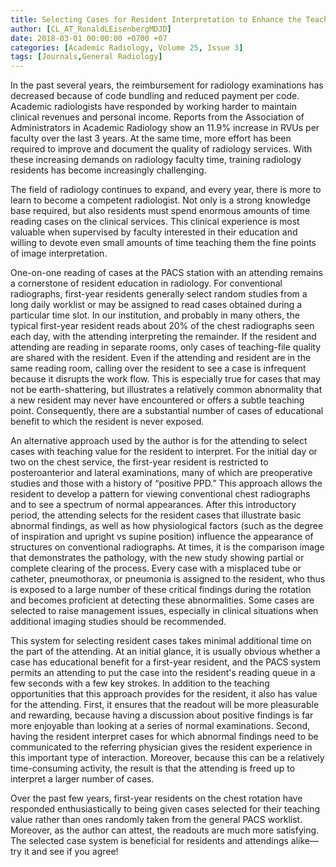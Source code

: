 ```yaml
---
title: Selecting Cases for Resident Interpretation to Enhance the Teaching Experience
author: [CL_AT_RonaldLEisenbergMDJD]
date: 2018-03-01 00:00:00 +0700 +07
categories: [Academic Radiology, Volume 25, Issue 3]
tags: [Journals,General Radiology]
---
```

In the past several years, the reimbursement for radiology examinations has decreased because of code bundling and reduced payment per code. Academic radiologists have responded by working harder to maintain clinical revenues and personal income. Reports from the Association of Administrators in Academic Radiology show an 11.9% increase in RVUs per faculty over the last 3 years. At the same time, more effort has been required to improve and document the quality of radiology services. With these increasing demands on radiology faculty time, training radiology residents has become increasingly challenging.

The field of radiology continues to expand, and every year, there is more to learn to become a competent radiologist. Not only is a strong knowledge base required, but also residents must spend enormous amounts of time reading cases on the clinical services. This clinical experience is most valuable when supervised by faculty interested in their education and willing to devote even small amounts of time teaching them the fine points of image interpretation.

One-on-one reading of cases at the PACS station with an attending remains a cornerstone of resident education in radiology. For conventional radiographs, first-year residents generally select random studies from a long daily worklist or may be assigned to read cases obtained during a particular time slot. In our institution, and probably in many others, the typical first-year resident reads about 20% of the chest radiographs seen each day, with the attending interpreting the remainder. If the resident and attending are reading in separate rooms, only cases of teaching-file quality are shared with the resident. Even if the attending and resident are in the same reading room, calling over the resident to see a case is infrequent because it disrupts the work flow. This is especially true for cases that may not be earth-shattering, but illustrates a relatively common abnormality that a new resident may never have encountered or offers a subtle teaching point. Consequently, there are a substantial number of cases of educational benefit to which the resident is never exposed.

An alternative approach used by the author is for the attending to select cases with teaching value for the resident to interpret. For the initial day or two on the chest service, the first-year resident is restricted to posteroanterior and lateral examinations, many of which are preoperative studies and those with a history of “positive PPD.” This approach allows the resident to develop a pattern for viewing conventional chest radiographs and to see a spectrum of normal appearances. After this introductory period, the attending selects for the resident cases that illustrate basic abnormal findings, as well as how physiological factors (such as the degree of inspiration and upright vs supine position) influence the appearance of structures on conventional radiographs. At times, it is the comparison image that demonstrates the pathology, with the new study showing partial or complete clearing of the process. Every case with a misplaced tube or catheter, pneumothorax, or pneumonia is assigned to the resident, who thus is exposed to a large number of these critical findings during the rotation and becomes proficient at detecting these abnormalities. Some cases are selected to raise management issues, especially in clinical situations when additional imaging studies should be recommended.

This system for selecting resident cases takes minimal additional time on the part of the attending. At an initial glance, it is usually obvious whether a case has educational benefit for a first-year resident, and the PACS system permits an attending to put the case into the resident's reading queue in a few seconds with a few key strokes. In addition to the teaching opportunities that this approach provides for the resident, it also has value for the attending. First, it ensures that the readout will be more pleasurable and rewarding, because having a discussion about positive findings is far more enjoyable than looking at a series of normal examinations. Second, having the resident interpret cases for which abnormal findings need to be communicated to the referring physician gives the resident experience in this important type of interaction. Moreover, because this can be a relatively time-consuming activity, the result is that the attending is freed up to interpret a larger number of cases.

Over the past few years, first-year residents on the chest rotation have responded enthusiastically to being given cases selected for their teaching value rather than ones randomly taken from the general PACS worklist. Moreover, as the author can attest, the readouts are much more satisfying. The selected case system is beneficial for residents and attendings alike—try it and see if you agree!